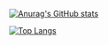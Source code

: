 [![Anurag's GitHub stats](https://github-readme-stats.vercel.app/api?username=LukePasax&theme=vision-friendly-dark&show_icons=true&count_private=true)](https://github.com/LukePasax)

[![Top Langs](https://github-readme-stats.vercel.app/api/top-langs/?username=LukePasax&layout=compact&)](https://github.com/LukePasax)
